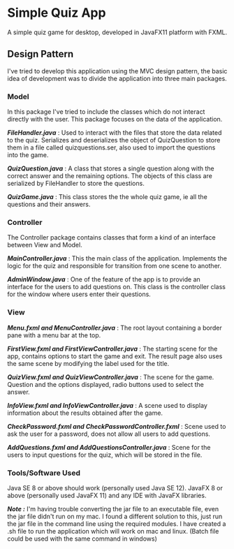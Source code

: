 # Simple Quiz App

A simple quiz game for desktop, developed in JavaFX11 platform with FXML.

## Design Pattern
I've tried to develop this application using the MVC design pattern, the basic idea of development was to divide 
the application into three main packages.

### Model
In this package I've tried to include the classes which do not interact directly with the user. This package focuses
on the data of the application.

***FileHandler.java*** : Used to interact with the files that store the data related to the quiz. Serializes and deserializes
the object of QuizQuestion to store them in a file called quizquestions.ser, also used to import the questions into the game.

***QuizQuestion.java*** : A class that stores a single question along with the correct answer and the remaining options.
The objects of this class are serialized by FileHandler to store the questions.

***QuizGame.java*** : This class stores the the whole quiz game, ie all the questions and their answers. 

### Controller
The Controller package contains classes that form a kind of an interface between View and Model.

***MainController.java*** : This the main class of the application. Implements the logic for the quiz and responsible for transition 
from one scene to another.

***AdminWindow.java*** : One of the feature of the app is to provide an interface for the users to add questions on. This class is the 
controller class for the window where users enter their questions. 

### View

***Menu.fxml and MenuController.java*** : The root layout containing a border pane with a menu bar at the top.

***FirstView.fxml and FirstViewController.java*** : The starting scene for the app, contains options to start the game and exit.
The result page also uses the same scene by modifying the label used for the title.

***QuizView.fxml and QuizViewController.java*** : The scene for the game. Question and the options displayed, radio buttons used to 
select the answer.

***InfoView.fxml and InfoViewController.java*** : A scene used to display information about the results obtained after the game.

***CheckPassword.fxml and CheckPasswordController.fxml*** : Scene used to ask the user for a password, does not allow all users to 
add questions.

***AddQuestions.fxml and AddQuestionsController.java*** : Scene for the users to input questions for the quiz, which will be stored 
in the file.

### Tools/Software Used
Java SE 8 or above should work (personally used Java SE 12).
JavaFX 8 or above (personally used JavaFX 11) and any IDE with JavaFX libraries.

***Note :*** I'm having trouble converting the jar file to an executable file, even the jar file didn't run on my mac.
I found a different solution to this, just run the jar file in the command line using the required modules. I have created 
a .sh file to run the application which will work on mac and linux. (Batch file could be used with the same command in windows)
